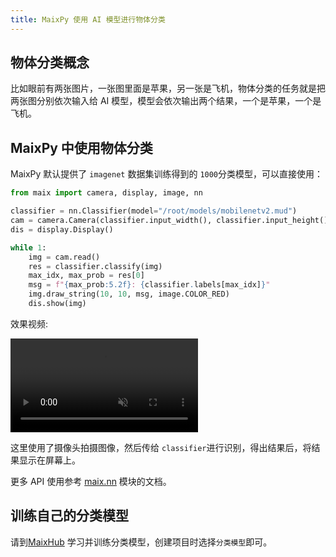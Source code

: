```yaml
---
title: MaixPy 使用 AI 模型进行物体分类
---
```


## 物体分类概念

比如眼前有两张图片，一张图里面是苹果，另一张是飞机，物体分类的任务就是把两张图分别依次输入给 AI 模型，模型会依次输出两个结果，一个是苹果，一个是飞机。

## MaixPy 中使用物体分类

MaixPy 默认提供了 `imagenet` 数据集训练得到的 `1000`分类模型，可以直接使用：
```python
from maix import camera, display, image, nn

classifier = nn.Classifier(model="/root/models/mobilenetv2.mud")
cam = camera.Camera(classifier.input_width(), classifier.input_height(), classifier.input_format())
dis = display.Display()

while 1:
    img = cam.read()
    res = classifier.classify(img)
    max_idx, max_prob = res[0]
    msg = f"{max_prob:5.2f}: {classifier.labels[max_idx]}"
    img.draw_string(10, 10, msg, image.COLOR_RED)
    dis.show(img)
```

效果视频:

<video playsinline controls autoplay loop muted preload src="https://wiki.sipeed.com/maixpy/static/video/classifier.mp4" type="video/mp4">
Classifier Result video
</video>

这里使用了摄像头拍摄图像，然后传给 `classifier`进行识别，得出结果后，将结果显示在屏幕上。

更多 API 使用参考 [maix.nn](/api/maix/nn.html) 模块的文档。


## 训练自己的分类模型

请到[MaixHub](https://maixhub.com) 学习并训练分类模型，创建项目时选择`分类模型`即可。

